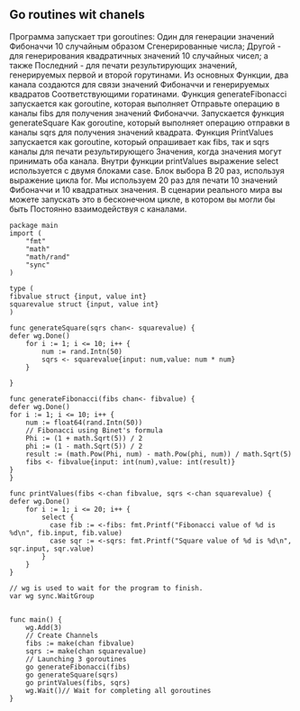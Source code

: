 ## Go routines wit chanels


Программа запускает три goroutines: Один для генерации значений Фибоначчи 10 случайным образом
Сгенерированные числа; Другой - для генерирования квадратичных значений 10 случайных чисел; а также
Последний - для печати результирующих значений, генерируемых первой и второй горутинами. Из основных
Функции, два канала создаются для связи значений Фибоначчи и генерируемых квадратов
Соответствующими горатинами. Функция generateFibonacci запускается как goroutine, которая выполняет
Отправьте операцию в каналы fibs для получения значений Фибоначчи. Запускается функция generateSquare
Как goroutine, который выполняет операцию отправки в каналы sqrs для получения значений квадрата. Функция
PrintValues ​​запускается как goroutine, который опрашивает как fibs, так и sqrs каналы для печати результирующего
Значения, когда значения могут принимать оба канала.
Внутри функции printValues ​​выражение select используется с двумя блоками case. Блок выбора
В 20 раз, используя выражение цикла for. Мы используем 20 раз для печати 10 значений Фибоначчи и 10 квадратных
значения. В сценарии реального мира вы можете запускать это в бесконечном цикле, в котором вы могли бы быть
Постоянно взаимодействуя с каналами.

```golang
package main
import (
    "fmt"
    "math"
    "math/rand"
    "sync"
)

type (
fibvalue struct {input, value int}
squarevalue struct {input, value int}
)

func generateSquare(sqrs chan<- squarevalue) {
defer wg.Done()
    for i := 1; i <= 10; i++ {
        num := rand.Intn(50)
        sqrs <- squarevalue{input: num,value: num * num}
    }

}

func generateFibonacci(fibs chan<- fibvalue) {
defer wg.Done()
for i := 1; i <= 10; i++ {
    num := float64(rand.Intn(50))
    // Fibonacci using Binet's formula
    Phi := (1 + math.Sqrt(5)) / 2
    phi := (1 - math.Sqrt(5)) / 2
    result := (math.Pow(Phi, num) - math.Pow(phi, num)) / math.Sqrt(5)
    fibs <- fibvalue{input: int(num),value: int(result)}
}
}

func printValues(fibs <-chan fibvalue, sqrs <-chan squarevalue) {
defer wg.Done()
    for i := 1; i <= 20; i++ {
        select {
          case fib := <-fibs: fmt.Printf("Fibonacci value of %d is %d\n", fib.input, fib.value)
          case sqr := <-sqrs: fmt.Printf("Square value of %d is %d\n", sqr.input, sqr.value)
        }
    }
}

// wg is used to wait for the program to finish.
var wg sync.WaitGroup


func main() {
    wg.Add(3)
    // Create Channels
    fibs := make(chan fibvalue)
    sqrs := make(chan squarevalue)
    // Launching 3 goroutines
    go generateFibonacci(fibs)
    go generateSquare(sqrs)
    go printValues(fibs, sqrs)
    wg.Wait()// Wait for completing all goroutines
}
```
